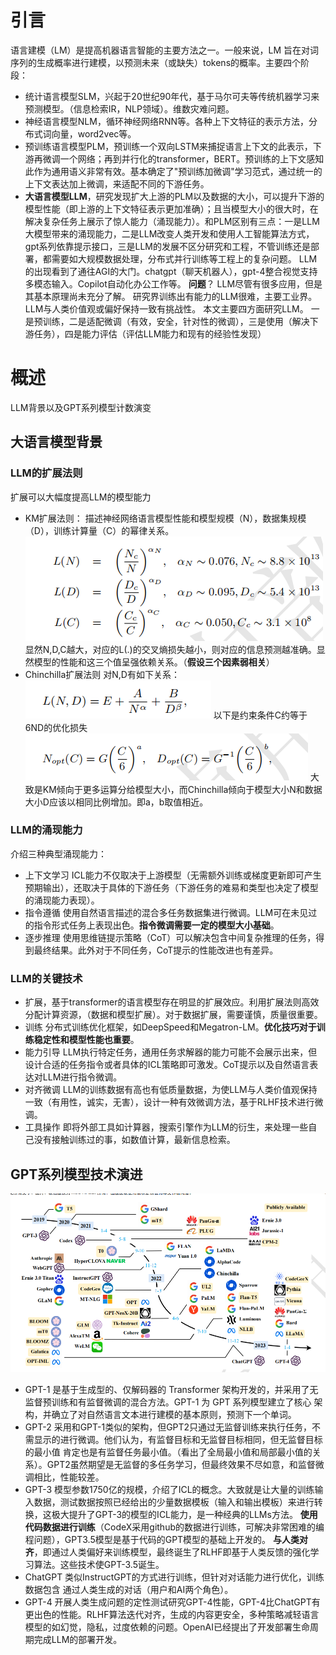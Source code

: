 # 引言
语言建模（LM）是提高机器语言智能的主要方法之一。一般来说，LM 旨在对词序列的生成概率进行建模，以预测未来（或缺失）tokens的概率。主要四个阶段：
- 统计语言模型SLM，兴起于20世纪90年代，基于马尔可夫等传统机器学习来预测模型。（信息检索IR，NLP领域）。维数灾难问题。
- 神经语言模型NLM，循环神经网络RNN等。各种上下文特征的表示方法，分布式词向量，word2vec等。
- 预训练语言模型PLM，预训练一个双向LSTM来捕捉语言上下文的此表示，下游再微调一个网络；再到并行化的transformer，BERT。预训练的上下文感知此作为通用语义非常有效。基本确定了"预训练加微调"学习范式，通过统一的上下文表达加上微调，来适配不同的下游任务。
- **大语言模型LLM**，研究发现扩大上游的PLM以及数据的大小，可以提升下游的模型性能（即上游的上下文特征表示更加准确）；且当模型大小的很大时，在解决复杂任务上展示了惊人能力（涌现能力）。和PLM区别有三点：一是LLM大模型带来的涌现能力，二是LLM改变人类开发和使用人工智能算法方式，gpt系列依靠提示接口，三是LLM的发展不区分研究和工程，不管训练还是部署，都需要如大规模数据处理，分布式并行训练等工程上的复杂问题。
LLM的出现看到了通往AGI的大门。chatgpt（聊天机器人），gpt-4整合视觉支持多模态输入。Copilot自动化办公工作等。
**问题**？
LLM尽管有很多应用，但是其基本原理尚未充分了解。
研究界训练出有能力的LLM很难，主要工业界。
LLM与人类价值观或偏好保持一致有挑战性。
本文主要四方面研究LLM。
一是预训练，二是适配微调（有效，安全，针对性的微调），三是使用（解决下游任务），四是能力评估（评估LLM能力和现有的经验性发现）
# 概述
LLM背景以及GPT系列模型计数演变
## 大语言模型背景
### LLM的扩展法则
扩展可以大幅度提高LLM的模型能力
- KM扩展法则：
描述神经网络语言模型性能和模型规模（N），数据集规模（D），训练计算量（C）的幂律关系。
![image-20231221101600778](大模型综述LLM.assets/image-20231221101600778.png)
显然N,D,C越大，对应的L(.)的交叉熵损失越小，则对应的信息预测越准确。显然模型的性能和这三个值呈强依赖关系。（**假设三个因素弱相关**）
- Chinchilla扩展法则
对N,D有如下关系：
![image-20231221112452965](大模型综述LLM.assets/image-20231221112452965.png)
以下是约束条件C约等于6ND的优化损失
![image-20231221113315118](大模型综述LLM.assets/image-20231221113315118.png)
大致是KM倾向于更多运算分给模型大小，而Chinchilla倾向于模型大小N和数据大小D应该以相同比例增加。即a，b取值相近。
### LLM的涌现能力
介绍三种典型涌现能力：
- 上下文学习
ICL能力不仅取决于上游模型（无需额外训练或梯度更新即可产生预期输出），还取决于具体的下游任务（下游任务的难易和类型也决定了模型的涌现能力表现）。
- 指令遵循
使用自然语言描述的混合多任务数据集进行微调。LLM可在未见过的指令形式任务上表现出色。**指令微调需要一定的模型大小基础**。
- 逐步推理
使用思维链提示策略（CoT）可以解决包含中间复杂推理的任务，得到最终结果。此外对于不同任务，CoT提示的性能改进也有差异。
### LLM的关键技术
- 扩展，基于transformer的语言模型存在明显的扩展效应。利用扩展法则高效分配计算资源，（数据和模型扩展）。对于数据扩展，需要谨慎，质量很重要。
- 训练
分布式训练优化框架，如DeepSpeed和Megatron-LM。**优化技巧对于训练稳定性和模型性能也重要**。
- 能力引导
LLM执行特定任务，通用任务求解器的能力可能不会展示出来，但设计合适的任务指令或者具体的ICL策略即可激发。CoT提示以及自然语言表达对LLM进行指令微调。
- 对齐微调
LLM的训练数据有高也有低质量数据，为使LLM与人类价值观保持一致（有用性，诚实，无害），设计一种有效微调方法，基于RLHF技术进行微调。
- 工具操作
即将外部工具如计算器，搜索引擎作为LLM的衍生，来处理一些自己没有接触训练过的事，如数值计算，最新信息检索。
## GPT系列模型技术演进
![image-20231221161630909](大模型综述LLM.assets/image-20231221161630909.png)
- GPT-1 
是基于生成型的、仅解码器的 Transformer 架构开发的，并采用了无监督预训练和有监督微调的混合方法。GPT-1 为 GPT 系列模型建立了核心
架构，并确立了对自然语言文本进行建模的基本原则，预测下一个单词。
- GPT-2
采用和GPT-1类似的架构，但GPT2只通过无监督训练来执行任务，不需显示的进行微调。他们认为，有监督目标和无监督目标相同，但无监督目标的最小值
肯定也是有监督任务最小值。（看出了全局最小值和局部最小值的关系）。GPT2虽然期望是无监督的多任务学习，但最终效果不尽如意，和监督微调相比，性能较差。
- GPT-3
模型参数1750亿的规模，介绍了ICL的概念。大致就是让大量的训练输入数据，测试数据按照已经给出的少量数据模板（输入和输出模板）来进行转换，这极大提升了GPT-3的模型的ICL能力，是一种经典的LLMs方法。
**使用代码数据进行训练**（CodeX采用github的数据进行训练，可解决非常困难的编程问题），GPT3.5模型是基于代码的GPT模型的基础上开发的。
**与人类对齐**，即通过人类偏好来训练模型，最终诞生了RLHF即基于人类反馈的强化学习算法。这些技术使GPT-3.5诞生。
- ChatGPT
类似InstructGPT的方式进行训练，但针对对话能力进行优化，训练数据包含
通过人类生成的对话（用户和AI两个角色）。
- GPT-4
开展人类生成问题的定性测试研究GPT-4性能，GPT-4比ChatGPT有更出色的性能。RLHF算法迭代对齐，生成的内容更安全，多种策略减轻语言模型的如幻觉，隐私，过度依赖的问题。OpenAI已经提出了开发部署生命周期完成LLM的部署开发。
